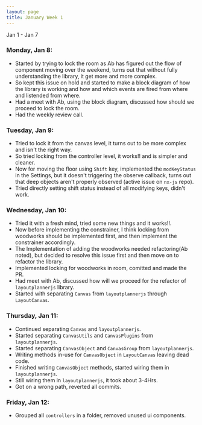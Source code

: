 ```yaml
---
layout: page
title: January Week 1
---
```


Jan 1 - Jan 7<br>

### Monday, Jan 8:

- Started by trying to lock the room as Ab has figured out the flow of component moving over the weekend, turns out that without fully understanding the library, it get more and more complex.
- So kept this issue on hold and started to make a block diagram of how the library is working and how and which events are fired from where and listended from where.
- Had a meet with Ab, using the block diagram, discussed how should we proceed to lock the room.
- Had the weekly review call.

### Tuesday, Jan 9:

- Tried to lock it from the canvas level, it turns out to be more complex and isn't the right way.
- So tried locking from the controller level, it works!! and is simpler and cleaner.
- Now for moving the floor using `Shift` key, implemented the `modKeyStatus` in the Settings, but it doesn't triggering the observe callback, turns out that deep objects aren't properly observed (active issue on `nx-js` repo).
- Tried directly setting shift status instead of all modifying keys, didn't work.

### Wednesday, Jan 10:

- Tried it with a fresh mind, tried some new things and it works!!.
- Now before implementing the constrainer, I think locking from woodworks should be implemented first, and then implement the constrainer accordingly.
- The Implementation of adding the woodworks needed refactoring(Ab noted), but decided to resolve this issue first and then move on to refactor the library.
- Implemented locking for woodworks in room, comitted and made the PR.
- Had meet with Ab, discussed how will we proceed for the refactor of `layoutplannerjs` library.
- Started with separating `Canvas` from `layoutplannerjs` through `LayoutCanvas`.

### Thursday, Jan 11:

- Continued separating `Canvas` and `layoutplannerjs`.
- Started separating `CanvasUtils` and `CanvasPlugins` from `layoutplannerjs`.
- Started separating `CanvasObject` and `CanvasGroup` from `layoutplannerjs`.
- Writing methods in-use for `CanvasObject` in `LayoutCanvas` leaving dead code.
- Finished writing `CanvasObject` methods, started wiring them in `layoutplannerjs`.
- Still wiring them in `layoutplannerjs`, it took about 3-4Hrs.
- Got on a wrong path, reverted all commits.

### Friday, Jan 12:

- Grouped all `controllers` in a folder, removed unused ui components.